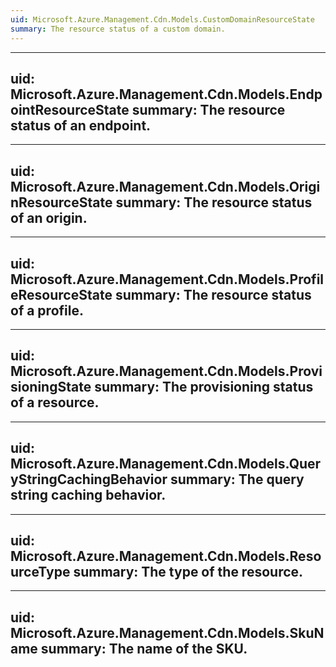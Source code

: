 ```yaml
---
uid: Microsoft.Azure.Management.Cdn.Models.CustomDomainResourceState
summary: The resource status of a custom domain.
---
```

---
uid: Microsoft.Azure.Management.Cdn.Models.EndpointResourceState
summary: The resource status of an endpoint.
---
---
uid: Microsoft.Azure.Management.Cdn.Models.OriginResourceState
summary: The resource status of an origin.
---
---
uid: Microsoft.Azure.Management.Cdn.Models.ProfileResourceState
summary: The resource status of a profile.
---
---
uid: Microsoft.Azure.Management.Cdn.Models.ProvisioningState
summary: The provisioning status of a resource.
---
---
uid: Microsoft.Azure.Management.Cdn.Models.QueryStringCachingBehavior
summary: The query string caching behavior.
---
---
uid: Microsoft.Azure.Management.Cdn.Models.ResourceType
summary: The type of the resource.
---
---
uid: Microsoft.Azure.Management.Cdn.Models.SkuName
summary: The name of the SKU.
---